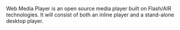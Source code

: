 Web Media Player is an open source media player built on Flash/AIR technologies. It will consist of both an inline player and a stand-alone desktop player.